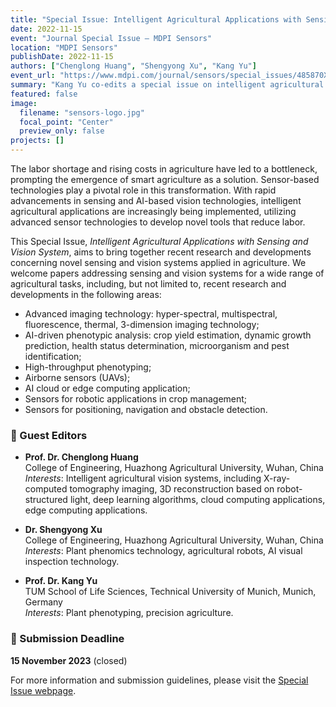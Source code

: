 ```yaml
---
title: "Special Issue: Intelligent Agricultural Applications with Sensing and Vision System"
date: 2022-11-15
event: "Journal Special Issue – MDPI Sensors"
location: "MDPI Sensors"
publishDate: 2022-11-15
authors: ["Chenglong Huang", "Shengyong Xu", "Kang Yu"]
event_url: "https://www.mdpi.com/journal/sensors/special_issues/485870X5DR"
summary: "Kang Yu co-edits a special issue on intelligent agricultural applications utilizing sensing and vision systems in MDPI's *Sensors* journal."
featured: false
image:
  filename: "sensors-logo.jpg"
  focal_point: "Center"
  preview_only: false
projects: []
---
```


The labor shortage and rising costs in agriculture have led to a bottleneck, prompting the emergence of smart agriculture as a solution. Sensor-based technologies play a pivotal role in this transformation. With rapid advancements in sensing and AI-based vision technologies, intelligent agricultural applications are increasingly being implemented, utilizing advanced sensor technologies to develop novel tools that reduce labor.

This Special Issue, *Intelligent Agricultural Applications with Sensing and Vision System*, aims to bring together recent research and developments concerning novel sensing and vision systems applied in agriculture. We welcome papers addressing sensing and vision systems for a wide range of agricultural tasks, including, but not limited to, recent research and developments in the following areas:

- Advanced imaging technology: hyper-spectral, multispectral, fluorescence, thermal, 3-dimension imaging technology;
- AI-driven phenotypic analysis: crop yield estimation, dynamic growth prediction, health status determination, microorganism and pest identification;
- High-throughput phenotyping;
- Airborne sensors (UAVs);
- AI cloud or edge computing application;
- Sensors for robotic applications in crop management;
- Sensors for positioning, navigation and obstacle detection.

### 👥 Guest Editors

- **Prof. Dr. Chenglong Huang**  
  College of Engineering, Huazhong Agricultural University, Wuhan, China  
  *Interests*: Intelligent agricultural vision systems, including X-ray-computed tomography imaging, 3D reconstruction based on robot-structured light, deep learning algorithms, cloud computing applications, edge computing applications.

- **Dr. Shengyong Xu**  
  College of Engineering, Huazhong Agricultural University, Wuhan, China  
  *Interests*: Plant phenomics technology, agricultural robots, AI visual inspection technology.

- **Prof. Dr. Kang Yu**  
  TUM School of Life Sciences, Technical University of Munich, Munich, Germany  
  *Interests*: Plant phenotyping, precision agriculture.

### 📅 Submission Deadline

**15 November 2023** (closed)

For more information and submission guidelines, please visit the [Special Issue webpage](https://www.mdpi.com/journal/sensors/special_issues/485870X5DR).